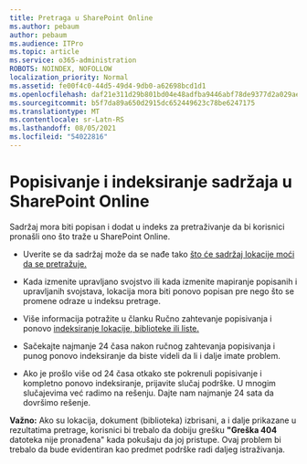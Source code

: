 ```yaml
---
title: Pretraga u SharePoint Online
ms.author: pebaum
author: pebaum
ms.audience: ITPro
ms.topic: article
ms.service: o365-administration
ROBOTS: NOINDEX, NOFOLLOW
localization_priority: Normal
ms.assetid: fe00f4c0-44d5-49d4-9db0-a62698bcd1d1
ms.openlocfilehash: daf21e311d29b801bd04e48adfba9446abf78de9377d2a029aebccbac3910c62
ms.sourcegitcommit: b5f7da89a650d2915dc652449623c78be6247175
ms.translationtype: MT
ms.contentlocale: sr-Latn-RS
ms.lasthandoff: 08/05/2021
ms.locfileid: "54022816"
---
```

# <a name="content-crawling-and-indexing-in-sharepoint-online"></a>Popisivanje i indeksiranje sadržaja u SharePoint Online

Sadržaj mora biti popisan i dodat u indeks za pretraživanje da bi korisnici pronašli ono što traže u SharePoint Online.

- Uverite se da sadržaj može da se nađe tako [što će sadržaj lokacije moći da se pretražuje.](https://docs.microsoft.com/sharepoint/make-site-content-searchable)

- Kada izmenite upravljano svojstvo ili kada izmenite mapiranje popisanih i upravljanih svojstava, lokacija mora biti ponovo popisan pre nego što se promene odraze u indeksu pretrage.

- Više informacija potražite u članku Ručno zahtevanje popisivanja i ponovo [indeksiranje lokacije, biblioteke ili liste.](https://docs.microsoft.com/sharepoint/crawl-site-content)

- Sačekajte najmanje 24 časa nakon ručnog zahtevanja popisivanja i punog ponovo indeksiranje da biste videli da li i dalje imate problem.

- Ako je prošlo više od 24 časa otkako ste pokrenuli popisivanje i kompletno ponovo indeksiranje, prijavite slučaj podrške. U mnogim slučajevima već radimo na rešenju. Dajte nam najmanje 24 sata da dovršimo rešenje.

**Važno:** Ako su lokacija, dokument (biblioteka) izbrisani, a i dalje prikazane u rezultatima pretrage, korisnici bi trebalo da dobiju grešku **"Greška 404** datoteka nije pronađena" kada pokušaju da joj pristupe. Ovaj problem bi trebalo da bude evidentiran kao predmet podrške radi daljeg istraživanja.



